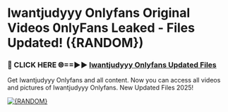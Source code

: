# Iwantjudyyy Onlyfans Original Videos 0nlyFans Leaked - Files Updated! ({RANDOM})

<h3>🔴 CLICK HERE 🌐==►► <a href="https://betterlinks.top/A2PfLJ" rel="nofollow">Iwantjudyyy Onlyfans Updated Files</a></h3>

Get Iwantjudyyy Onlyfans and all content. Now you can access all videos and pictures of Iwantjudyyy Onlyfans. New Updated Files 2025!

[![{RANDOM}](https://i.imgur.com/ppqm5kG.gif)](https://betterlinks.top/A2PfLJ)